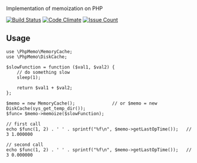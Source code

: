 #### 
Implementation of memoization on PHP

[![Build Status](https://travis-ci.org/koktut/php-memoize.svg?branch=master)](https://travis-ci.org/koktut/php-memoize)
[![Code Climate](https://codeclimate.com/github/koktut/php-memoize/badges/gpa.svg)](https://codeclimate.com/github/koktut/php-memoize)
[![Issue Count](https://codeclimate.com/github/koktut/php-memoize/badges/issue_count.svg)](https://codeclimate.com/github/koktut/php-memoize)

## Usage

```
use \PhpMemo\MemoryCache;
use \PhpMemo\DiskCache;

$slowFunction = function ($val1, $val2) {
    // do something slow
    sleep(1);

    return $val1 + $val2;
};

$memo = new MemoryCache();              // or $memo = new DiskCache(sys_get_temp_dir());
$func= $memo->memoize($slowFunction);

// first call
echo $func(1, 2) . ' ' . sprintf("%f\n", $memo->getLastOpTime());   // 3 1.000000

// second call
echo $func(1, 2) . ' ' . sprintf("%f\n", $memo->getLastOpTime());   // 3 0.000000
```
